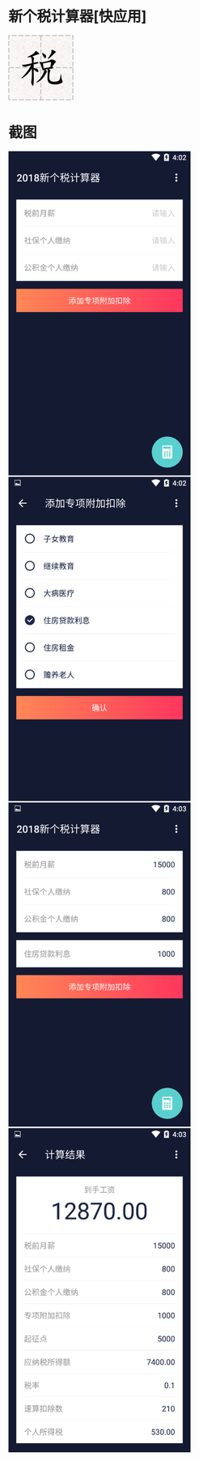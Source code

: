 # 新个税计算器[快应用]
<img src='/screenshot/logo_512.png' width='128px'></img>
# 截图
<img src='/screenshot/1.png' width='360px'></img>
<img src='/screenshot/2.png' width='360px'></img>
<img src='/screenshot/3.png' width='360px'></img>
<img src='/screenshot/4.png' width='360px'></img>

